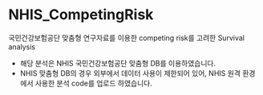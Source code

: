 # NHIS_CompetingRisk
국민건강보험공단 맞춤형 연구자료를 이용한 competing risk를 고려한 Survival analysis


- 해당 분석은 NHIS 국민건강보험공단 맞춤형 DB를 이용하였습니다.
- NHIS 맞춤형 DB의 경우 외부에서 데이터 사용이 제한되어 있어, NHIS 원격 환경에서 사용한 분석 code를 업로드 하였습니다.
  
